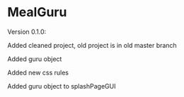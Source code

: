 # MealGuru

Version 0.1.0:

Added cleaned project, old project is in old master branch 

Added guru object 

Added new css rules 

Added guru object to splashPageGUI 
